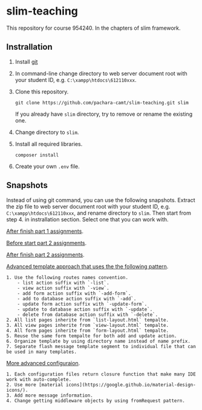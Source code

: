 # slim-teaching

This repository for course 954240.
In the chapters of slim framework.

## Instrallation

1.  Install [git](https://git-scm.com/)
2.  In command-line change directory to web server document root with your student ID, e.g. `C:\xampp\htdocs\612110xxx`.
3.  Clone this repository.

    ```
    git clone https://github.com/pachara-camt/slim-teaching.git slim
    ```

    If you already have `slim` directory, try to remove or rename the existing one.
4.  Change directory to `slim`.
5.  Install all required libraries.

    ```
    composer install
    ```

6.  Create your own `.env` file.

## Snapshots

Instead of using git command, you can use the following snapshots.
Extract the zip file to web server document root with your student ID, e.g. `C:\xampp\htdocs\612110xxx`, and rename directory to `slim`.
Then start from step 4. in instrallation section.
Select one that you can work with.

[After finish part 1 assignments](../../archive/part-1-finish.zip).

[Before start part 2 assignments](../../archive/part-2-pre.zip).

[After finish part 2 assignments](../../archive/part-2-final.zip).

[Advanced template approach that uses the the following pattern](../../archive/advanced-template.zip).

    1. Use the following routes names convention.
        - list action suffix with `-list`.
        - view action suffix with `-view`.
        - add form action suffix with `-add-form`.
        - add to database action suffix with `-add`.
        - update form action suffix with `-update-form`.
        - update to database action suffix with `-update`.
        - delete from database action suffix with `-delete`.
    2. All list pages inherite from `list-layout.html` tempalte.
    3. All view pages inherite from `view-layout.html` tempalte.
    4. All form pages inherite from `form-layout.html` tempalte.
    5. Reuse the same form tempalte for both add and update action.
    6. Organize template by using directory name instead of name prefix.
    7. Separate flash message template segment to individual file that can be used in many templates.

[More advanced configuraion](../../archive/advanced-configuration.zip).

    1. Each configuration files return closure function that make many IDE work with auto-complete.
    2. Use more [material icons](https://google.github.io/material-design-icons/).
    3. Add more message information.
    4. Change getting middleware objects by using fromRequest pattern.
    
